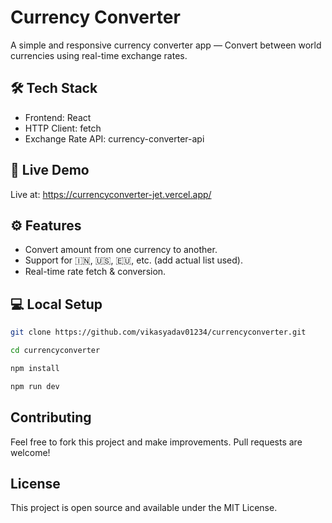 # Currency Converter

A simple and responsive currency converter app — Convert between world currencies using real-time exchange rates.

## 🛠️ Tech Stack
- Frontend: React 
- HTTP Client: fetch 
- Exchange Rate API: currency-converter-api

## 🚀 Live Demo
Live at: https://currencyconverter-jet.vercel.app/

## ⚙️ Features
- Convert amount from one currency to another.
- Support for 🇮🇳, 🇺🇸, 🇪🇺, etc. (add actual list used).
- Real-time rate fetch & conversion.

## 💻 Local Setup
```bash
git clone https://github.com/vikasyadav01234/currencyconverter.git

cd currencyconverter

npm install

npm run dev
```
## Contributing

Feel free to fork this project and make improvements. Pull requests are welcome!

## License

This project is open source and available under the MIT License.